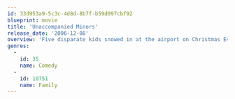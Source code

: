 ```yaml
---
id: 33d953a9-5c3c-4d8d-8b7f-b59d097cbf92
blueprint: movie
title: 'Unaccompanied Minors'
release_date: '2006-12-08'
overview: 'Five disparate kids snowed in at the airport on Christmas Eve learn some lessons about friendship when they launch a bid to get back to their families and outsmart a disgruntled airport official who wants to keep them grounded.'
genres:
  -
    id: 35
    name: Comedy
  -
    id: 10751
    name: Family
---
```

